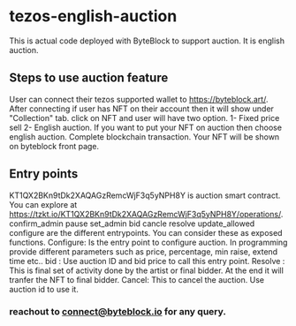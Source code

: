 # tezos-english-auction
This is actual code deployed with ByteBlock to support auction. It is english auction. 
## Steps to use auction feature
User can connect their tezos supported wallet to https://byteblock.art/. After connecting if user has NFT on their account then it will show under "Collection" tab. click on NFT and user will have two option. 1- Fixed price sell 2- English auction. If you want to put your NFT on auction then choose english auction. Complete blockchain transaction. Your NFT will be shown on byteblock front page.
## Entry points
KT1QX2BKn9tDk2XAQAGzRemcWjF3q5yNPH8Y is auction smart contract. You can explore at https://tzkt.io/KT1QX2BKn9tDk2XAQAGzRemcWjF3q5yNPH8Y/operations/. 
confirm_admin
pause
set_admin
bid 
cancle
resolve
update_allowed
configure
are the different entrypoints. You can consider these as exposed functions. 
Configure: Is the entry point to configure auction. In programming provide different parameters such as price, percentage, min raise, extend time etc..
bid : Use auction ID and bid price to call this entry point. 
Resolve : This is final set of activity done by the artist or final bidder. At the end it will tranfer the NFT to final bidder. 
Cancel: This to cancel the auction. Use auction id to use it.

### reachout to connect@byteblock.io for any query. 

